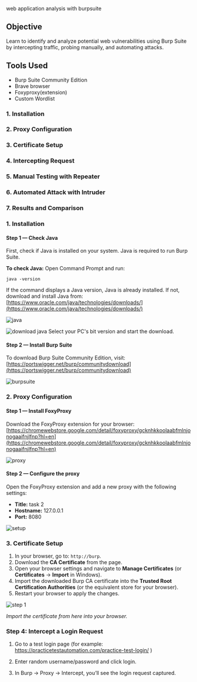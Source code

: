  web application analysis with burpsuite

## Objective
Learn to identify and analyze potential web vulnerabilities using Burp Suite by intercepting traffic, probing manually, and automating attacks.

## Tools Used
- Burp Suite Community Edition
- Brave browser
- Foxyproxy(extension)
- Custom Wordlist
  

### 1. Installation
### 2. Proxy Configuration
### 3. Certificate Setup
### 4. Intercepting Request
### 5. Manual Testing with Repeater
### 6. Automated Attack with Intruder
### 7. Results and Comparison


### 1. Installation

#### Step 1 — Check Java

First, check if Java is installed on your system. Java is required to run Burp Suite.

**To check Java:**
Open Command Prompt and run:

```
java -version
```

If the command displays a Java version, Java is already installed. If not, download and install Java from: [https://www.oracle.com/java/technologies/downloads/](https://www.oracle.com/java/technologies/downloads/)

![java](https://github.com/user-attachments/assets/95b5327f-5a55-40a8-b367-52d7e32a85a1)

![download java](https://github.com/user-attachments/assets/0ce62843-3771-44c8-a2c9-6f1e574520ed)
Select your PC's bit version and start the download.

#### Step 2 — Install Burp Suite

To download Burp Suite Community Edition, visit: [https://portswigger.net/burp/communitydownload](https://portswigger.net/burp/communitydownload)

![burpsuite](https://github.com/user-attachments/assets/6bcbfec0-f049-4feb-91c7-fe485b19d108)

### 2. Proxy Configuration

#### Step 1 — Install FoxyProxy

Download the FoxyProxy extension for your browser:
[https://chromewebstore.google.com/detail/foxyproxy/gcknhkkoolaabfmlnjonogaaifnjlfnp?hl=en](https://chromewebstore.google.com/detail/foxyproxy/gcknhkkoolaabfmlnjonogaaifnjlfnp?hl=en)

![proxy](https://github.com/user-attachments/assets/cc016a39-afcc-4519-9574-1477a8a84018)

#### Step 2 — Configure the proxy

Open the FoxyProxy extension and add a new proxy with the following settings:

* **Title:** task 2
* **Hostname:** 127.0.0.1
* **Port:** 8080

![setup](https://github.com/user-attachments/assets/33444a26-323e-4f4d-aa83-106400552015)

### 3. Certificate Setup

1. In your browser, go to: `http://burp`.
2. Download the **CA Certificate** from the page.
3. Open your browser settings and navigate to **Manage Certificates** (or **Certificates** → **Import** in Windows).
4. Import the downloaded Burp CA certificate into the **Trusted Root Certification Authorities** (or the equivalent store for your browser).
5. Restart your browser to apply the changes.

![step 1](https://github.com/user-attachments/assets/5b69f63f-b9c6-473e-bf7a-1b866012794c)



*Import the certificate from here into your browser.*

### Step 4: Intercept a Login Request

1. Go to a test login page (for example: https://practicetestautomation.com/practice-test-login/
)

2. Enter random username/password and click login.

3. In Burp → Proxy → Intercept, you’ll see the login request captured.
   



